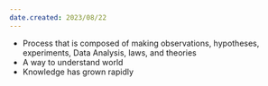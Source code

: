 ```yaml
---
date.created: 2023/08/22
---
```


- Process that is composed of making observations, hypotheses, experiments, Data Analysis, laws, and theories
- A way to understand world
- Knowledge has grown rapidly